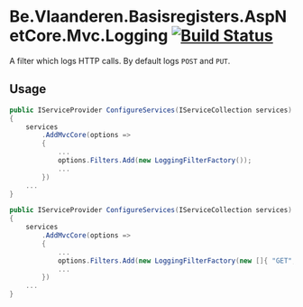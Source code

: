 # Be.Vlaanderen.Basisregisters.AspNetCore.Mvc.Logging [![Build Status](https://github.com/Informatievlaanderen/http-logging-filter/workflows/Build/badge.svg)](https://github.com/Informatievlaanderen/http-logging-filter/actions)

A filter which logs HTTP calls.
By default logs `POST` and `PUT`.

## Usage

```csharp
public IServiceProvider ConfigureServices(IServiceCollection services)
{
    services
        .AddMvcCore(options =>
        {
            ...
            options.Filters.Add(new LoggingFilterFactory());
            ...
        })
    ...
}
```

```csharp
public IServiceProvider ConfigureServices(IServiceCollection services)
{
    services
        .AddMvcCore(options =>
        {
            ...
            options.Filters.Add(new LoggingFilterFactory(new []{ "GET", "POST", "PUT", "DELETE" }));
            ...
        })
    ...
}
```
